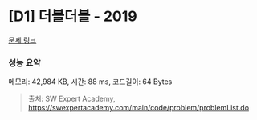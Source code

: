# [D1] 더블더블 - 2019 

[문제 링크](https://swexpertacademy.com/main/code/problem/problemDetail.do?contestProbId=AV5QDEX6AqwDFAUq) 

### 성능 요약

메모리: 42,984 KB, 시간: 88 ms, 코드길이: 64 Bytes



> 출처: SW Expert Academy, https://swexpertacademy.com/main/code/problem/problemList.do